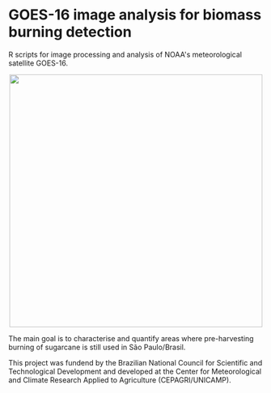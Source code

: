 # GOES-16 image analysis for biomass burning detection

R scripts for image processing and analysis of NOAA's meteorological satellite GOES-16.

<p align="center">
  <img width="500" src="https://github.com/wesleysatelis/GOES-16-image-analysis-for-biomass-burning-detection/blob/master/areas-plantio.png">
</p>

The main goal is to characterise and quantify areas where pre-harvesting burning of sugarcane is still used in São Paulo/Brasil. 

This project was fundend by the Brazilian National Council for Scientific and Technological Development and developed at the Center for Meteorological and Climate Research Applied to Agriculture (CEPAGRI/UNICAMP).
